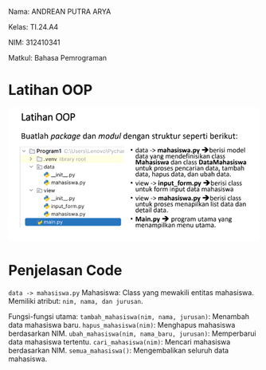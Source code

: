 Nama: ANDREAN PUTRA ARYA

Kelas: TI.24.A4

NIM: 312410341

Matkul: Bahasa Pemrograman

# Latihan OOP

![gambar](https://github.com/andreanbadeh/Latihan-OOP/blob/d0d378be0428cf95cec28d28e1b5ee234729d04c/Images/Screenshot%202024-12-10%20075305.png)

# Penjelasan Code

`data -> mahasiswa.py`
Mahasiswa: Class yang mewakili entitas mahasiswa. Memiliki atribut: `nim, nama, dan jurusan`. 

Fungsi-fungsi utama:
`tambah_mahasiswa(nim, nama, jurusan)`: Menambah data mahasiswa baru.
`hapus_mahasiswa(nim)`: Menghapus mahasiswa berdasarkan NIM.
`ubah_mahasiswa(nim, nama_baru, jurusan)`: Memperbarui data mahasiswa tertentu.
`cari_mahasiswa(nim)`: Mencari mahasiswa berdasarkan NIM.
`semua_mahasiswa()`: Mengembalikan seluruh data mahasiswa.
